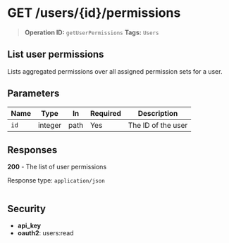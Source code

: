 # GET /users/{id}/permissions

> **Operation ID:** `getUserPermissions`
> **Tags:** `Users`

## List user permissions

Lists aggregated permissions over all assigned permission sets for a user.

## Parameters

| Name | Type | In | Required | Description |
|------|------|-------|----------|-------------|
| `id` | integer | path | Yes | The ID of the user |

## Responses

**200** - The list of user permissions

Response type: `application/json`

```

```


## Security

- **api_key**
- **oauth2**: users:read